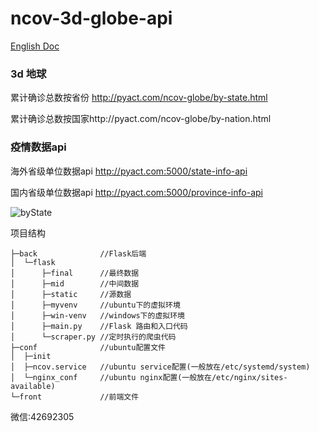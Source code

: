 # ncov-3d-globe-api
[English Doc]()

### 3d 地球

累计确诊总数按省份 http://pyact.com/ncov-globe/by-state.html

累计确诊总数按国家http://pyact.com/ncov-globe/by-nation.html

### 疫情数据api

海外省级单位数据api http://pyact.com:5000/state-info-api

国内省级单位数据api http://pyact.com:5000/province-info-api

![byState](https://raw.githubusercontent.com/cansijyun/covid-ncov-3d-globe-api/master/readme_img/byState.gif)

项目结构

```
├─back              //Flask后端
│  └─flask
│      ├─final      //最终数据
│      ├─mid        //中间数据
│      ├─static     //源数据
│      ├─myvenv     //ubuntu下的虚拟环境
│      ├─win-venv   //windows下的虚拟环境
│      ├─main.py    //Flask 路由和入口代码
│      └─scraper.py //定时执行的爬虫代码
├─conf              //ubuntu配置文件
│  ├─init    
│  ├─ncov.service   //ubuntu service配置(一般放在/etc/systemd/system)
│  └─nginx_conf     //ubuntu nginx配置(一般放在/etc/nginx/sites-available)
└─front             //前端文件
```

微信:42692305
